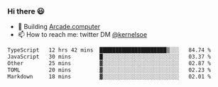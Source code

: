 ### Hi there 😃

- 🔨 Building [Arcade.computer](https://arcade.computer)
- 📫 How to reach me: twitter DM [@kernelsoe](https://twitter.com/kernelsoe)

<!--START_SECTION:waka-->

```txt
TypeScript   12 hrs 42 mins  █████████████████████▒░░░   84.74 %
JavaScript   30 mins         █░░░░░░░░░░░░░░░░░░░░░░░░   03.37 %
Other        25 mins         ▓░░░░░░░░░░░░░░░░░░░░░░░░   02.87 %
TOML         20 mins         ▓░░░░░░░░░░░░░░░░░░░░░░░░   02.23 %
Markdown     18 mins         ▓░░░░░░░░░░░░░░░░░░░░░░░░   02.01 %
```

<!--END_SECTION:waka-->
